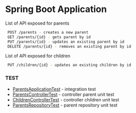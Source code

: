 # Spring Boot Application

List of API exposed for parents


```sh
 POST /parents - creates a new parent
 GET /parents/{id} - gets parent by id
 PUT /parents/{id} - updates an existing parent by id
 DELETE /parents/{id} - removes an existing parent by id
```

List of API exposed for children


```sh
 PUT /children/{id} - updates an existing children by id
```

### TEST

- [ParentsApplicationTest](https://github.com/paoloseccia/spring_boot/blob/master/src/test/java/org/paolo/springboot/ParentsApplicationTests.java) - integration test
- [ParentsControllerTest](https://github.com/paoloseccia/spring_boot/blob/master/src/test/java/org/paolo/springboot/ParentsControllerTest.java) - controller parent unit test
- [ChildrenControllerTest](https://github.com/paoloseccia/spring_boot/blob/master/src/test/java/org/paolo/springboot/ChildrenControllerTest.java) - controller children unit test
- [ParentsRepositoryTest](https://github.com/paoloseccia/spring_boot/blob/master/src/test/java/org/paolo/springboot/ParentsRepositoryTest.java) - parent repository unit test


